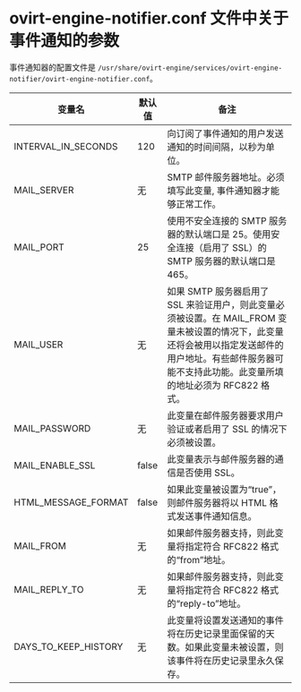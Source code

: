 # ovirt-engine-notifier.conf 文件中关于事件通知的参数

事件通知器的配置文件是
`/usr/share/ovirt-engine/services/ovirt-engine-notifier/ovirt-engine-notifier.conf`。

|变量名|默认值|备注|
|------|------|----|
|INTERVAL\_IN\_SECONDS|120|向订阅了事件通知的用户发送通知的时间间隔，以秒为单位。|
|MAIL\_SERVER|无|SMTP 邮件服务器地址。必须填写此变量, 事件通知器才能够正常工作。|
|MAIL\_PORT|25|使用不安全连接的 SMTP 服务器的默认端口是 25。使用安全连接（启用了 SSL）的 SMTP 服务器的默认端口是 465。|
|MAIL\_USER|无|如果 SMTP 服务器启用了 SSL 来验证用户，则此变量必须被设置。在 MAIL\_FROM 变量未被设置的情况下，此变量还将会被用以指定发送邮件的用户地址。有些邮件服务器可能不支持此功能。此变量所填的地址必须为 RFC822 格式。|
|MAIL\_PASSWORD|无|此变量在邮件服务器要求用户验证或者启用了 SSL 的情况下必须被设置。|
|MAIL\_ENABLE\_SSL|false|此变量表示与邮件服务器的通信是否使用 SSL。|
|HTML\_MESSAGE\_FORMAT|false|如果此变量被设置为“true”，则邮件服务器将以 HTML 格式发送事件通知信息。|
|MAIL\_FROM|无|如果邮件服务器支持，则此变量将指定符合 RFC822 格式的“from”地址。|
|MAIL\_REPLY\_TO|无|如果邮件服务器支持，则此变量将指定符合 RFC822 格式的“reply-to”地址。|
|DAYS\_TO\_KEEP\_HISTORY|无|此变量将设置发送通知的事件将在历史记录里面保留的天数。如果此变量未被设置，则该事件将在历史记录里永久保存。|

